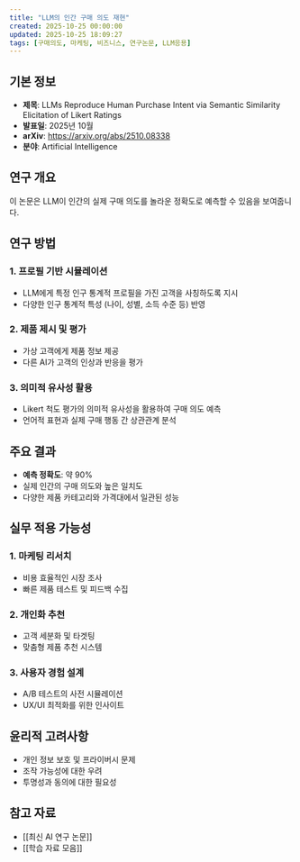 ```yaml
---
title: "LLM의 인간 구매 의도 재현"
created: 2025-10-25 00:00:00
updated: 2025-10-25 18:09:27
tags: [구매의도, 마케팅, 비즈니스, 연구논문, LLM응용]
---
```

## 기본 정보

- **제목**: LLMs Reproduce Human Purchase Intent via Semantic Similarity Elicitation of Likert Ratings
- **발표일**: 2025년 10월
- **arXiv**: <https://arxiv.org/abs/2510.08338>
- **분야**: Artificial Intelligence

## 연구 개요

이 논문은 LLM이 인간의 실제 구매 의도를 놀라운 정확도로 예측할 수 있음을 보여줍니다.

## 연구 방법

### 1. 프로필 기반 시뮬레이션

- LLM에게 특정 인구 통계적 프로필을 가진 고객을 사칭하도록 지시
- 다양한 인구 통계적 특성 (나이, 성별, 소득 수준 등) 반영

### 2. 제품 제시 및 평가

- 가상 고객에게 제품 정보 제공
- 다른 AI가 고객의 인상과 반응을 평가

### 3. 의미적 유사성 활용

- Likert 척도 평가의 의미적 유사성을 활용하여 구매 의도 예측
- 언어적 표현과 실제 구매 행동 간 상관관계 분석

## 주요 결과

- **예측 정확도**: 약 90%
- 실제 인간의 구매 의도와 높은 일치도
- 다양한 제품 카테고리와 가격대에서 일관된 성능

## 실무 적용 가능성

### 1. 마케팅 리서치

- 비용 효율적인 시장 조사
- 빠른 제품 테스트 및 피드백 수집

### 2. 개인화 추천

- 고객 세분화 및 타겟팅
- 맞춤형 제품 추천 시스템

### 3. 사용자 경험 설계

- A/B 테스트의 사전 시뮬레이션
- UX/UI 최적화를 위한 인사이트

## 윤리적 고려사항

- 개인 정보 보호 및 프라이버시 문제
- 조작 가능성에 대한 우려
- 투명성과 동의에 대한 필요성

## 참고 자료

- [[최신 AI 연구 논문]]
- [[학습 자료 모음]]
